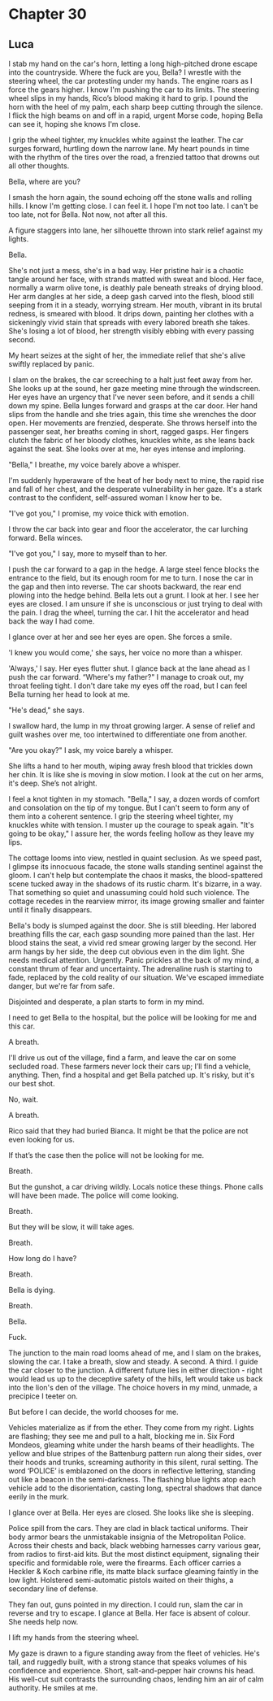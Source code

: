 # Chapter 30
## Luca

I stab my hand on the car's horn, letting a long high-pitched drone escape into the countryside. Where the fuck are you, Bella? I wrestle with the steering wheel, the car protesting under my hands. The engine roars as I force the gears higher. I know I'm pushing the car to its limits. The steering wheel slips in my hands, Rico’s blood making it hard to grip. I pound the horn with the heel of my palm, each sharp beep cutting through the silence. I flick the high beams on and off in a rapid, urgent Morse code, hoping Bella can see it, hoping she knows I'm close.

I grip the wheel tighter, my knuckles white against the leather. The car surges forward, hurtling down the narrow lane. My heart pounds in time with the rhythm of the tires over the road, a frenzied tattoo that drowns out all other thoughts.

Bella, where are you?

I smash the horn again, the sound echoing off the stone walls and rolling hills. I know I'm getting close. I can feel it. I hope I'm not too late. I can't be too late, not for Bella. Not now, not after all this.

A figure staggers into lane, her silhouette thrown into stark relief against my lights. 

Bella. 

She's not just a mess, she's in a bad way. Her pristine hair is a chaotic tangle around her face, with strands matted with sweat and blood. Her face, normally a warm olive tone, is deathly pale beneath streaks of drying blood. Her arm dangles at her side, a deep gash carved into the flesh, blood still seeping from it in a steady, worrying stream. Her mouth, vibrant in its brutal redness, is smeared with blood. It drips down, painting her clothes with a sickeningly vivid stain that spreads with every labored breath she takes. She's losing a lot of blood, her strength visibly ebbing with every passing second.

My heart seizes at the sight of her, the immediate relief that she's alive swiftly replaced by panic. 

I slam on the brakes, the car screeching to a halt just feet away from her. She looks up at the sound, her gaze meeting mine through the windscreen. Her eyes have an urgency that I've never seen before, and it sends a chill down my spine. Bella lunges forward and grasps at the car door. Her hand slips from the handle and she tries again, this time she wrenches the door open. Her movements are frenzied, desperate. She throws herself into the passenger seat, her breaths coming in short, ragged gasps. Her fingers clutch the fabric of her bloody clothes, knuckles white, as she leans back against the seat. She looks over at me, her eyes intense and imploring.

"Bella," I breathe, my voice barely above a whisper. 

I'm suddenly hyperaware of the heat of her body next to mine, the rapid rise and fall of her chest, and the desperate vulnerability in her gaze. It's a stark contrast to the confident, self-assured woman I know her to be.

"I've got you," I promise, my voice thick with emotion.

I throw the car back into gear and floor the accelerator, the car lurching forward. Bella winces. 

"I've got you," I say, more to myself than to her.

I push the car forward to a gap in the hedge. A large steel fence blocks the entrance to the field, but its enough room for me to turn. I nose the car in the gap and then into reverse. The car shoots backward, the rear end plowing into the hedge behind. Bella lets out a grunt. I look at her. I see her eyes are closed. I am unsure if she is unconscious or just trying to deal with the pain. I drag the wheel, turning the car. I hit the accelerator and head back the way I had come.

I glance over at her and see her eyes are open. She forces a smile.

'I knew you would come,' she says, her voice no more than a whisper.

'Always,' I say. Her eyes flutter shut. I glance back at the lane ahead as I push the car forward. “Where's my father?" I manage to croak out, my throat feeling tight. I don't dare take my eyes off the road, but I can feel Bella turning her head to look at me.

"He's dead," she says.

I swallow hard, the lump in my throat growing larger. A sense of relief and guilt washes over me, too intertwined to differentiate one from another.

"Are you okay?" I ask, my voice barely a whisper.

She lifts a hand to her mouth, wiping away fresh blood that trickles down her chin. It is like she is moving in slow motion. I look at the cut on her arms, it's deep. She’s not alright.

I feel a knot tighten in my stomach. "Bella," I say, a dozen words of comfort and consolation on the tip of my tongue. But I can't seem to form any of them into a coherent sentence. I grip the steering wheel tighter, my knuckles white with tension. I muster up the courage to speak again. "It's going to be okay," I assure her, the words feeling hollow as they leave my lips.

The cottage looms into view, nestled in quaint seclusion. As we speed past, I glimpse its innocuous facade, the stone walls standing sentinel against the gloom. I can't help but contemplate the chaos it masks, the blood-spattered scene tucked away in the shadows of its rustic charm. It's bizarre, in a way. That something so quiet and unassuming could hold such violence. The cottage recedes in the rearview mirror, its image growing smaller and fainter until it finally disappears. 

Bella's body is slumped against the door. She is still bleeding. Her labored breathing fills the car, each gasp sounding more pained than the last. Her blood stains the seat, a vivid red smear growing larger by the second. Her arm hangs by her side, the deep cut obvious even in the dim light. She needs medical attention. Urgently. Panic prickles at the back of my mind, a constant thrum of fear and uncertainty. The adrenaline rush is starting to fade, replaced by the cold reality of our situation. We've escaped immediate danger, but we're far from safe.

Disjointed and desperate, a plan starts to form in my mind.

I need to get Bella to the hospital, but the police will be looking for me and this car.

A breath.

I'll drive us out of the village, find a farm, and leave the car on some secluded road. These farmers never lock their cars up; I’ll find a vehicle, anything. Then, find a hospital and get Bella patched up. It's risky, but it's our best shot.

No, wait.

A breath.

Rico said that they had buried Bianca. It might be that the police are not even looking for us.

If that’s the case then the police will not be looking for me.

Breath.

But the gunshot, a car driving wildly. Locals notice these things. Phone calls will have been made. The police will come looking.

Breath.

But they will be slow, it will take ages.

Breath.

How long do I have?

Breath.

Bella is dying.

Breath.

Bella.

Fuck.

The junction to the main road looms ahead of me, and I slam on the brakes, slowing the car. I take a breath, slow and steady. A second. A third. I guide the car closer to the junction. A different future lies in either direction - right would lead us up to the deceptive safety of the hills, left would take us back into the lion's den of the village. The choice hovers in my mind, unmade, a precipice I teeter on.

But before I can decide, the world chooses for me.

Vehicles materialize as if from the ether. They come from my right. Lights are flashing; they see me and pull to a halt, blocking me in. Six Ford Mondeos, gleaming white under the harsh beams of their headlights. The yellow and blue stripes of the Battenburg pattern run along their sides, over their hoods and trunks, screaming authority in this silent, rural setting. The word ‘POLICE’ is emblazoned on the doors in reflective lettering, standing out like a beacon in the semi-darkness. The flashing blue lights atop each vehicle add to the disorientation, casting long, spectral shadows that dance eerily in the murk.

I glance over at Bella. Her eyes are closed. She looks like she is sleeping.

Police spill from the cars. They are clad in black tactical uniforms. Their body armor bears the unmistakable insignia of the Metropolitan Police. Across their chests and back, black webbing harnesses carry various gear, from radios to first-aid kits. But the most distinct equipment, signaling their specific and formidable role, were the firearms. Each officer carries a Heckler & Koch carbine rifle, its matte black surface gleaming faintly in the low light. Holstered semi-automatic pistols waited on their thighs, a secondary line of defense. 

They fan out, guns pointed in my direction. I could run, slam the car in reverse and try to escape. I glance at Bella. Her face is absent of colour. She needs help now.

I lift my hands from the steering wheel. 

My gaze is drawn to a figure standing away from the fleet of vehicles. He's tall, and ruggedly built, with a strong stance that speaks volumes of his confidence and experience. Short, salt-and-pepper hair crowns his head. His well-cut suit contrasts the surrounding chaos, lending him an air of calm authority. He smiles at me.